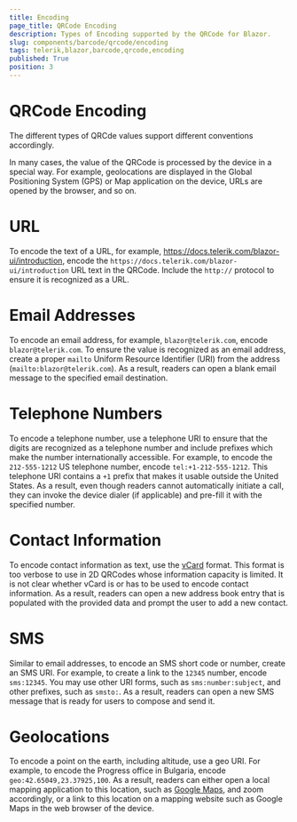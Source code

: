 ```yaml
---
title: Encoding
page_title: QRCode Encoding
description: Types of Encoding supported by the QRCode for Blazor.
slug: components/barcode/qrcode/encoding
tags: telerik,blazor,barcode,qrcode,encoding
published: True
position: 3
---
```


# QRCode Encoding
The different types of QRCde values support different conventions accordingly.

In many cases, the value of the QRCode is processed by the device in a special way. For example, geolocations are displayed in the Global Positioning System (GPS) or Map application on the device, URLs are opened by the browser, and so on.

# URL
To encode the text of a URL, for example, https://docs.telerik.com/blazor-ui/introduction, encode the `https://docs.telerik.com/blazor-ui/introduction` URL text in the QRCode. Include the `http://` protocol to ensure it is recognized as a URL.

# Email Addresses
To encode an email address, for example, `blazor@telerik.com`, encode `blazor@telerik.com`. To ensure the value is recognized as an email address, create a proper `mailto` Uniform Resource Identifier (URI) from the address (`mailto:blazor@telerik.com`). As a result, readers can open a blank email message to the specified email destination.

# Telephone Numbers
To encode a telephone number, use a telephone URI to ensure that the digits are recognized as a telephone number and include prefixes which make the number internationally accessible. For example, to encode the `212-555-1212` US telephone number, encode `tel:+1-212-555-1212`. This telephone URI contains a `+1` prefix that makes it usable outside the United States. As a result, even though readers cannot automatically initiate a call, they can invoke the device dialer (if applicable) and pre-fill it with the specified number.

# Contact Information
To encode contact information as text, use the [vCard](https://en.wikipedia.org/wiki/VCard) format. This format is too verbose to use in 2D QRCodes whose information capacity is limited. It is not clear whether vCard is or has to be used to encode contact information. As a result, readers can open a new address book entry that is populated with the provided data and prompt the user to add a new contact.

# SMS
Similar to email addresses, to encode an SMS short code or number, create an SMS URI. For example, to create a link to the `12345` number, encode `sms:12345`. You may use other URI forms, such as `sms:number:subject`, and other prefixes, such as `smsto:`. As a result, readers can open a new SMS message that is ready for users to compose and send it.

# Geolocations
To encode a point on the earth, including altitude, use a geo URI. For example, to encode the Progress office in Bulgaria, encode `geo:42.65049,23.37925,100`. As a result, readers can either open a local mapping application to this location, such as [Google Maps](https://www.google.bg/maps/), and zoom accordingly, or a link to this location on a mapping website such as Google Maps in the web browser of the device.